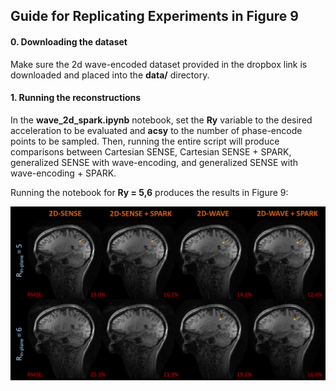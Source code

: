 ## Guide for Replicating Experiments in Figure 9

#### 0.   Downloading the dataset

Make sure the 2d wave-encoded dataset provided in the dropbox link is downloaded and placed into the **data/** directory.

#### 1.   Running the reconstructions

In the **wave_2d_spark.ipynb** notebook, set the **Ry** variable to the desired acceleration to be evaluated and **acsy** to the number of phase-encode points to be  sampled.  Then, running the entire script will produce comparisons between Cartesian SENSE, Cartesian SENSE + SPARK, generalized SENSE with wave-encoding, and generalized SENSE with wave-encoding + SPARK.  

Running the notebook for **Ry = 5,6** produces the results in Figure 9:

![Alt text](../docs/images/wave2d.png?raw=True "wave2d")
